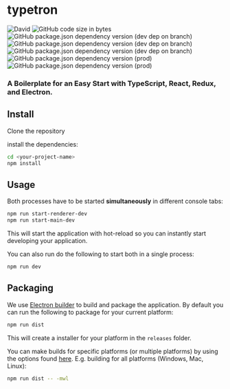 # typetron

![David](https://img.shields.io/david/dev/DonsWayo/typetron)
![GitHub code size in bytes](https://img.shields.io/github/languages/code-size/DonsWayo/typetron)
![GitHub package.json dependency version (dev dep on branch)](https://img.shields.io/github/package-json/dependency-version/DonsWayo/typetron/dev/electron)
![GitHub package.json dependency version (dev dep on branch)](https://img.shields.io/github/package-json/dependency-version/DonsWayo/typetron/dev/webpack)
![GitHub package.json dependency version (dev dep on branch)](https://img.shields.io/github/package-json/dependency-version/DonsWayo/typetron/dev/typescript)
![GitHub package.json dependency version (prod)](https://img.shields.io/github/package-json/dependency-version/DonsWayo/typetron/react)
![GitHub package.json dependency version (prod)](https://img.shields.io/github/package-json/dependency-version/DonsWayo/typetron/redux)

### A Boilerplate for an Easy Start with TypeScript, React, Redux, and Electron.


## Install
Clone the repository

install the dependencies:

```bash
cd <your-project-name>
npm install
```

## Usage
Both processes have to be started **simultaneously** in different console tabs:

```bash
npm run start-renderer-dev
npm run start-main-dev
```

This will start the application with hot-reload so you can instantly start developing your application.

You can also run do the following to start both in a single process:

```bash
npm run dev
```

## Packaging
We use [Electron builder](https://www.electron.build/) to build and package the application. By default you can run the following to package for your current platform:

```bash
npm run dist
```

This will create a installer for your platform in the `releases` folder.

You can make builds for specific platforms (or multiple platforms) by using the options found [here](https://www.electron.build/cli). E.g. building for all platforms (Windows, Mac, Linux):

```bash
npm run dist -- -mwl
```

